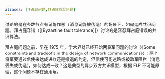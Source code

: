 ```yaml
---
aliases: [拜占庭问题,拜占庭将军问题]
---
```


讨论的是在少数节点有可能作恶（消息可能被伪造）的场景下，如何达成共识问题。拜占庭容错（[[Byzantine fault tolerance]]）讨论的是容忍拜占庭错误的共识算法。

拜占庭问题之前，早在 1975 年，学术界就已经开始两将军问题的讨论（《Some constraints and tradeofis in the design of network communications》）：两个将军要通过信使来达成进攻还是撤退的约定，但信使可能迷路或被敌军阻拦（消息丢失或伪造），如何达成一致？这是典型的异步双方共识模型，根据 FLP 不可能原理，这个问题不存在通用解。

